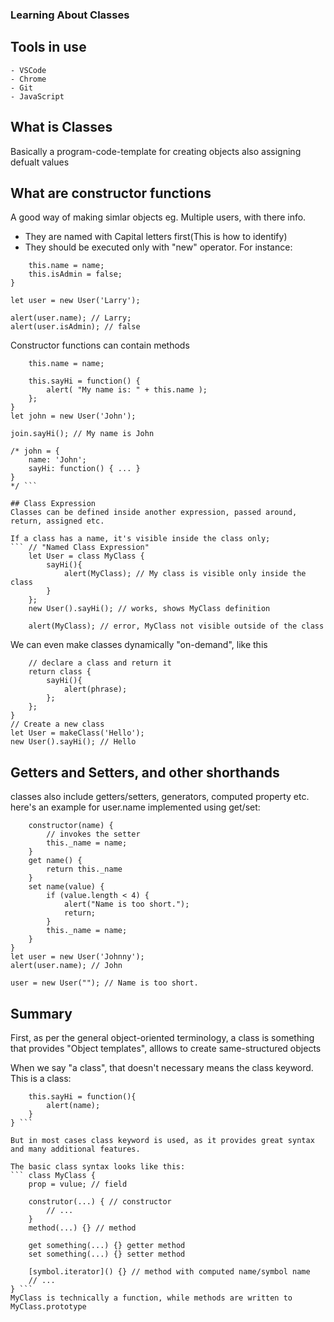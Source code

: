 ### Learning About Classes

## Tools in use
    - VSCode
    - Chrome
    - Git
    - JavaScript

## What is Classes
 Basically a program-code-template for creating objects also assigning defualt values

## What are constructor functions
A good way of making simlar objects eg. Multiple users, with there info.
- They are named with Capital letters first(This is how to identify)
- They should be executed only with "new" operator.
For instance: 

``` function User(name) {
    this.name = name;
    this.isAdmin = false;
}

let user = new User('Larry');

alert(user.name); // Larry;
alert(user.isAdmin); // false 
```

Constructor functions can contain methods

``` function User(name) {
    this.name = name;

    this.sayHi = function() {
        alert( "My name is: " + this.name );
    };
}
let john = new User('John');

join.sayHi(); // My name is John

/* john = {
    name: 'John';
    sayHi: function() { ... }
}
*/ ```

## Class Expression
Classes can be defined inside another expression, passed around, return, assigned etc.

If a class has a name, it's visible inside the class only;
``` // "Named Class Expression"
    let User = class MyClass {
        sayHi(){
            alert(MyClass); // My class is visible only inside the class
        }
    };
    new User().sayHi(); // works, shows MyClass definition

    alert(MyClass); // error, MyClass not visible outside of the class 
```
We can even make classes dynamically "on-demand", like this
``` function makeClass(phrase) {
    // declare a class and return it
    return class {
        sayHi(){
            alert(phrase);
        };
    };
}
// Create a new class
let User = makeClass('Hello');
new User().sayHi(); // Hello
```
## Getters and Setters, and other shorthands
classes also include getters/setters, generators, computed property etc.
here's an example for user.name implemented using get/set: 
``` class User {
    constructor(name) {
        // invokes the setter
        this._name = name;
    }
    get name() {
        return this._name
    }
    set name(value) {
        if (value.length < 4) {
            alert("Name is too short.");
            return;
        }
        this._name = name;
    }
}
let user = new User('Johnny');
alert(user.name); // John

user = new User(""); // Name is too short.
```

## Summary
First, as per the general object-oriented terminology, a class is something that provides "Object templates", alllows to create same-structured objects

When we say "a class", that doesn't necessary means the class keyword.
This is a class: 
``` function User(name) {
    this.sayHi = function(){
        alert(name);
    }
} ```

But in most cases class keyword is used, as it provides great syntax and many additional features.

The basic class syntax looks like this: 
``` class MyClass {
    prop = vulue; // field

    construtor(...) { // constructor
        // ...
    }
    method(...) {} // method

    get something(...) {} getter method
    set something(...) {} setter method

    [symbol.iterator]() {} // method with computed name/symbol name
    // ...
} ```
MyClass is technically a function, while methods are written to MyClass.prototype